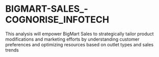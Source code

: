 # BIGMART-SALES_-COGNORISE_INFOTECH
This analysis will empower BigMart Sales to strategically tailor product modifications and marketing efforts by understanding customer preferences and optimizing resources based on outlet types and sales trends
